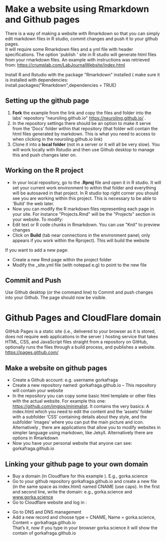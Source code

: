 # Make a website using Rmarkdown and Github pages 

There is a way of making a website with Rmarkdown so that you can simply edit markdown files in R studio, commit changes and push it to your github pages.  
It will require some Rmarkdown files and a yml file with header specifications. The option 'publish ' site in R studio will generate html files from your rmarkdown files. 
An example with instructions was retrieved from: https://crumplab.com/LabJournalWebsite/index.html

 Install R and Rstudio with the package "Rmarkdown" installed ( make sure it is installed with dependencies:  install.packages("Rmarkdown",dependencies = TRUE) 
 
## Setting up the github page  
1. **Fork** the example from the link and copy the files and folder into the labs' repository "neuroling.github.io" https://neuroling.github.io/ .  
2. In the repository settings there should be an option to make it serve from the 'Docs' folder within that repository (that folder will contain the html files generated by markdown. This is what you need to access to when clicking in the neuroling.github.io link)  
3. Clone it into a **local folder** (not in a server or it will all be very slow). You will work locally with Rstudio and then use Github desktop to manage this and push changes later on.  

## Working on the R project 
- In your local repository, go to the **.Rproj** file and  open it in R studio. It will set your current work environment to within that folder and everything will be autosaved in that project.  In R studio top right corner you should see you are working within this project.  This is necessary to be able to 'Build' the web later.  
- Now you can modify the R markdown files representing each page in your site. For instance "Projects.Rmd" will be the "Projects" section in your website.  To modify:  
- Edit text or R code chunks in Rmarkdown. You can use "Knit" to preview changes  
- Click on **Build** (tab near connections in the environment panel; only appears if you work within the Rproject). This will build the website  

If you want to add a new page:  
- Create a new Rmd page within the project folder 
- Modify the _site.yml  file (with notepad e.g) to point to the new file  

 
## Commit and Push  
  Use Github desktop (or the command line) to  Commit and push changes into your Github. The page should now be visible.  



# Github Pages and CloudFlare domain 
GitHub Pages is a static site (i.e., delivered to your browser as it is stored, does not require web applications in the server ) hosting service that takes HTML, CSS, and JavaScript files straight from a repository on GitHub, optionally runs the files through a build process, and publishes a website.  https://pages.github.com/ 

## Make a website on github pages 
- Create a Github account: e.g. username gorkafraga 
- Create a new repository named: gorkafraga.github.io – This repository will contain your website 
- In the repository you can copy some basic html template or other files with the actual website. For example this one: https://github.com/imgios/minimalist. It contains the very basics: A index.html which you need to edit the content and the ‘assets’ folder  with a subfolder ‘CSS’ containing details about they style, and the subfolder ‘images’ where you can put the main picture and icon. Alternatively , there are applications that allow you to modify websites in simpler language using markdown, like Jekyll.  Alternatively there are options in Rmarkdown  
- Now you have your personal website that anyone can see: gorkafraga.github.io  

##  Linking your github page to your own domain 
* Buy a domain (in Cloudflare for this example ). E.g., gorka.science 
* Go to your github repository gorkafraga.github.io and create a new file (in the same space as index.html) named CNAME (use caps). In the first and second line, write the domain: e.g., gorka.science and www.gorka.science 
* Go to Cloudflare website and log in :  
- Go to DNS and DNS management 
- Add a new record and choose type = CNAME, Name = gorka.science, Content = gorkafraga.github.io  
That’s it, now if you type in your browser gorka.science it will show the contain of gorkafraga.github.io  
